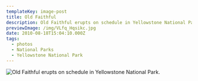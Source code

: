 ```yaml
---
templateKey: image-post
title: Old Faithful
description: Old Faithful erupts on schedule in Yellowstone National Park.
previewImage: /img/VLfq_Hqsikc.jpg
date: 2010-08-18T15:04:10.000Z
tags:
  - photos
  - National Parks
  - Yellowstone National Park
---
```

![Old Faithful erupts on schedule in Yellowstone National Park.](/img/VLfq_Hqsikc.jpg)

